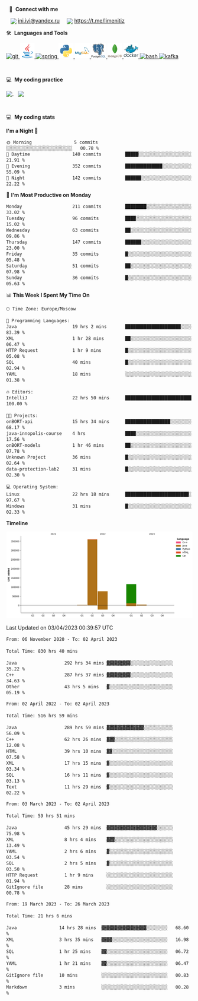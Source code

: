 <!-- https://github.com/lowlighter/metrics -->
<!-- https://www.vectorlogo.zone/ -->
<!-- https://www.svgrepo.com/ -->

&nbsp; 🔗 &nbsp;**Connect with me**
&nbsp; <p align="left">
        &nbsp;&nbsp;
        <span>
            <img align="center"
                src="https://user-images.githubusercontent.com/60324635/179626886-1219e9ee-75c0-42ed-a26b-d4ef24ed306c.svg"
                height="30px"/>
            ini.ivi@yandex.ru
        </span>
        &nbsp;&nbsp;&nbsp;
        <span>
            <img align="center"
                    src="https://user-images.githubusercontent.com/60324635/179626979-f490e684-520a-46a3-9f2e-1b3d291b8372.svg"
                    height="30px"/>
            https://t.me/limenitiz
        </span>
</p>

<!-- 
![Metrics](/github-metrics.svg)
<br>

![Wwakatime stats](https://github-readme-stats-taupe-two.vercel.app/api/wakatime?username=limenitiz&hide_title=true&hide_border=true&langs_count=5&bg_color=00000000&text_color=777) 
-->

🛠️ &nbsp;**Languages and Tools**
<p align="left">
    <a href="https://git-scm.com/" target="_blank" rel="noreferrer">
        <img src="https://www.vectorlogo.zone/logos/git-scm/git-scm-icon.svg"
            alt="git" width="40" height="40" />
    </a>
    <a href="https://www.java.com" target="_blank" rel="noreferrer"> <img
            src="https://raw.githubusercontent.com/devicons/devicon/master/icons/java/java-original.svg"
            alt="java" width="40" height="40" /> </a>
    <a href="https://spring.io/" target="_blank" rel="noreferrer">
        <img src="https://www.vectorlogo.zone/logos/springio/springio-icon.svg"
            alt="spring" width="40" height="40" />
    </a>
    <a href="https://www.python.org" target="_blank" rel="noreferrer">
        <img src="https://raw.githubusercontent.com/devicons/devicon/master/icons/python/python-original.svg"
            alt="python" width="40" height="40" />
    </a>
    <a href="https://www.mysql.com/" target="_blank" rel="noreferrer">
        <img src="https://raw.githubusercontent.com/devicons/devicon/master/icons/mysql/mysql-original-wordmark.svg"
            alt="mysql" width="40" height="40" />
    </a>
    <a href="https://www.postgresql.org" target="_blank" rel="noreferrer">
        <img src="https://raw.githubusercontent.com/devicons/devicon/master/icons/postgresql/postgresql-original-wordmark.svg"
            alt="postgresql" width="40" height="40" />
    </a>
    <a href="https://www.mongodb.com/" target="_blank" rel="noreferrer">
        <img src="https://raw.githubusercontent.com/devicons/devicon/master/icons/mongodb/mongodb-original-wordmark.svg"
            alt="mongodb" width="40" height="40" />
    </a>
    <a href="https://www.docker.com/" target="_blank" rel="noreferrer">
        <img src="https://raw.githubusercontent.com/devicons/devicon/master/icons/docker/docker-original-wordmark.svg"
            alt="docker" width="40" height="40" />
    </a>
    <a href="https://www.gnu.org/software/bash/" target="_blank" rel="noreferrer">
        <img src="https://www.vectorlogo.zone/logos/gnu_bash/gnu_bash-icon.svg"
            alt="bash" width="40" height="40" />
    </a>
    <a href="https://kafka.apache.org/" target="_blank" rel="noreferrer">
        <img src="https://www.vectorlogo.zone/logos/apache_kafka/apache_kafka-icon.svg"
            alt="kafka" width="40" height="40" />
    </a>
</p>
<br>

💻 &nbsp;**My coding practice**
<p align="left">
    <a href="https://www.leetcode.com/limenitiz" target="blank"><img align="center"
            src="https://upload.wikimedia.org/wikipedia/commons/0/0a/LeetCode_Logo_black_with_text.svg"
            height="40"/>
    </a>
    &nbsp;&nbsp;
    <a href="https://www.hackerrank.com/limenitiz" target="blank"><img align="center"
            src="https://d1ka33fs6lvw5x.cloudfront.net/hackerrank/assets/styleguide/logo_wordmark-f5c5eb61ab0a154c3ed9eda24d0b9e31.svg"
            height="40"/>
    </a>
</p>

<br>


💻 &nbsp;**My coding stats**

<!--START_SECTION:waka-readme-stats-total-->
**I'm a Night 🦉** 

```text
🌞 Morning                5 commits           ░░░░░░░░░░░░░░░░░░░░░░░░░   00.78 % 
🌆 Daytime                140 commits         █████░░░░░░░░░░░░░░░░░░░░   21.91 % 
🌃 Evening                352 commits         ██████████████░░░░░░░░░░░   55.09 % 
🌙 Night                  142 commits         ██████░░░░░░░░░░░░░░░░░░░   22.22 % 
```
📅 **I'm Most Productive on Monday** 

```text
Monday                   211 commits         ████████░░░░░░░░░░░░░░░░░   33.02 % 
Tuesday                  96 commits          ████░░░░░░░░░░░░░░░░░░░░░   15.02 % 
Wednesday                63 commits          ██░░░░░░░░░░░░░░░░░░░░░░░   09.86 % 
Thursday                 147 commits         ██████░░░░░░░░░░░░░░░░░░░   23.00 % 
Friday                   35 commits          █░░░░░░░░░░░░░░░░░░░░░░░░   05.48 % 
Saturday                 51 commits          ██░░░░░░░░░░░░░░░░░░░░░░░   07.98 % 
Sunday                   36 commits          █░░░░░░░░░░░░░░░░░░░░░░░░   05.63 % 
```


📊 **This Week I Spent My Time On** 

```text
🕑︎ Time Zone: Europe/Moscow

💬 Programming Languages: 
Java                     19 hrs 2 mins       █████████████████████░░░░   83.39 % 
XML                      1 hr 28 mins        ██░░░░░░░░░░░░░░░░░░░░░░░   06.47 % 
HTTP Request             1 hr 9 mins         █░░░░░░░░░░░░░░░░░░░░░░░░   05.08 % 
SQL                      40 mins             █░░░░░░░░░░░░░░░░░░░░░░░░   02.94 % 
YAML                     18 mins             ░░░░░░░░░░░░░░░░░░░░░░░░░   01.38 % 

🔥 Editors: 
IntelliJ                 22 hrs 50 mins      █████████████████████████   100.00 % 

🐱‍💻 Projects: 
onBORT-api               15 hrs 34 mins      █████████████████░░░░░░░░   68.17 % 
java-innopolis-course    4 hrs               ████░░░░░░░░░░░░░░░░░░░░░   17.56 % 
onBORT-models            1 hr 46 mins        ██░░░░░░░░░░░░░░░░░░░░░░░   07.78 % 
Unknown Project          36 mins             █░░░░░░░░░░░░░░░░░░░░░░░░   02.64 % 
data-protection-lab2     31 mins             █░░░░░░░░░░░░░░░░░░░░░░░░   02.30 % 

💻 Operating System: 
Linux                    22 hrs 18 mins      ████████████████████████░   97.67 % 
Windows                  31 mins             █░░░░░░░░░░░░░░░░░░░░░░░░   02.33 % 
```

**Timeline**

![Lines of Code chart](https://raw.githubusercontent.com/limenitiz/limenitiz/master/assets/bar_graph.png)


 Last Updated on 03/04/2023 00:39:57 UTC
<!--END_SECTION:waka-readme-stats-total-->

<!--START_SECTION:wakaReadmeTotal-->

```text
From: 06 November 2020 - To: 02 April 2023

Total Time: 830 hrs 40 mins

Java                  292 hrs 34 mins ▓▓▓▓▓▓▓▓▓░░░░░░░░░░░░░░░░   35.22 %
C++                   287 hrs 37 mins ▓▓▓▓▓▓▓▓▓░░░░░░░░░░░░░░░░   34.63 %
Other                 43 hrs 5 mins   ▓░░░░░░░░░░░░░░░░░░░░░░░░   05.19 %
```

<!--END_SECTION:wakaReadmeTotal-->

<!--START_SECTION:wakaReadmeYear-->

```text
From: 02 April 2022 - To: 02 April 2023

Total Time: 516 hrs 59 mins

Java                  289 hrs 59 mins ▓▓▓▓▓▓▓▓▓▓▓▓▓▓░░░░░░░░░░░   56.09 %
C++                   62 hrs 26 mins  ▓▓▓░░░░░░░░░░░░░░░░░░░░░░   12.08 %
HTML                  39 hrs 10 mins  ▓▓░░░░░░░░░░░░░░░░░░░░░░░   07.58 %
XML                   17 hrs 15 mins  ▓░░░░░░░░░░░░░░░░░░░░░░░░   03.34 %
SQL                   16 hrs 11 mins  ▓░░░░░░░░░░░░░░░░░░░░░░░░   03.13 %
Text                  11 hrs 29 mins  ▓░░░░░░░░░░░░░░░░░░░░░░░░   02.22 %
```

<!--END_SECTION:wakaReadmeYear-->

<!--START_SECTION:wakaReadmeMonth-->

```text
From: 03 March 2023 - To: 02 April 2023

Total Time: 59 hrs 51 mins

Java                  45 hrs 29 mins  ▓▓▓▓▓▓▓▓▓▓▓▓▓▓▓▓▓▓▓░░░░░░   75.98 %
XML                   8 hrs 4 mins    ▓▓▓░░░░░░░░░░░░░░░░░░░░░░   13.49 %
YAML                  2 hrs 6 mins    ▓░░░░░░░░░░░░░░░░░░░░░░░░   03.54 %
SQL                   2 hrs 5 mins    ▓░░░░░░░░░░░░░░░░░░░░░░░░   03.50 %
HTTP Request          1 hr 9 mins     ░░░░░░░░░░░░░░░░░░░░░░░░░   01.94 %
GitIgnore file        28 mins         ░░░░░░░░░░░░░░░░░░░░░░░░░   00.78 %
```

<!--END_SECTION:wakaReadmeMonth-->

<!--START_SECTION:wakaReadmeWeek-->

```text
From: 19 March 2023 - To: 26 March 2023

Total Time: 21 hrs 6 mins

Java                14 hrs 28 mins  ▓▓▓▓▓▓▓▓▓▓▓▓▓▓▓▓▓░░░░░░░░   68.60 %
XML                 3 hrs 35 mins   ▓▓▓▓░░░░░░░░░░░░░░░░░░░░░   16.98 %
SQL                 1 hr 25 mins    ▓▓░░░░░░░░░░░░░░░░░░░░░░░   06.72 %
YAML                1 hr 21 mins    ▓▓░░░░░░░░░░░░░░░░░░░░░░░   06.47 %
GitIgnore file      10 mins         ░░░░░░░░░░░░░░░░░░░░░░░░░   00.83 %
Markdown            3 mins          ░░░░░░░░░░░░░░░░░░░░░░░░░   00.28 %
```

<!--END_SECTION:wakaReadmeWeek-->


